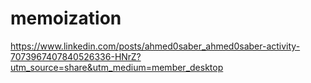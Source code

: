 # memoization

https://www.linkedin.com/posts/ahmed0saber_ahmed0saber-activity-7073967407840526336-HNrZ?utm_source=share&utm_medium=member_desktop
